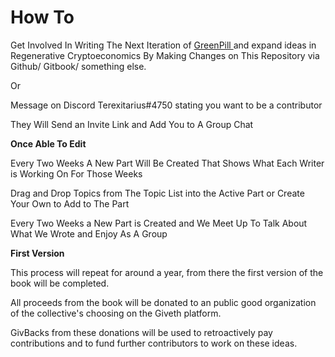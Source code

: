 # How To

Get Involved In Writing The Next Iteration of [GreenPill ](https://greenpill.party/#book)and expand ideas in Regenerative Cryptoeconomics By Making Changes on This Repository via Github/ Gitbook/ something else.&#x20;

Or&#x20;

Message on Discord Terexitarius#4750 stating you want to be a contributor&#x20;

They Will Send an Invite Link and Add You to A Group Chat

**Once Able To Edit**

Every Two Weeks A New Part Will Be Created That Shows What Each Writer is Working On For Those Weeks&#x20;

Drag and Drop Topics from The Topic List into the Active Part or Create Your Own to Add to The Part&#x20;

Every Two Weeks a New Part is Created and We Meet Up To Talk About What We Wrote and Enjoy As A Group

**First Version**

This process will repeat for around a year, from there the first version of the book will be completed.&#x20;

All proceeds from the book will be donated to an public good organization of the collective's choosing on the Giveth platform.&#x20;

GivBacks from these donations will be used to retroactively pay contributions and to fund further contributors to work on these ideas.&#x20;



